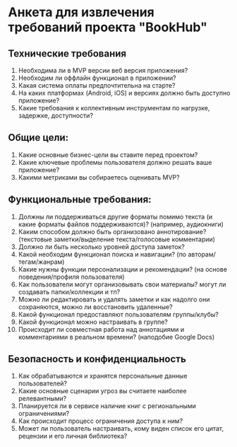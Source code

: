 # Анкета для извлечения требований проекта "BookHub"

## Технические требования

1. Необходима ли в MVP версии веб версия приложения?
2. Необходим ли оффлайн функционал в приложении?
3. Какая система оплаты предпочтительна на старте?
4. На каких платформах (Android, iOS) и версиях должно быть доступно приложение?
5. Какие требования к коллективным инструментам по нагрузке, задержке, доступности?

## Общие цели:

1. Какие основные бизнес-цели вы ставите перед проектом?
2. Какие ключевые проблемы пользователя должно решать ваше приложение?
3. Какими метриками вы собираетесь оценивать MVP?

## Функциональные требования:

1. Должны ли поддерживаться другие форматы помимо текста (и какие форматы файлов поддерживаются)? (например, аудиокниги)
2. Каким способом должно быть организовано аннотирование? (текстовые заметки/выделение текста/голосовые комментарии)
3. Должно ли быть несколько уровней доступа заметок?
4. Какой необходим функционал поиска и навигации? (по авторам/тегам/жанрам)
5. Какие нужны функции персонализации и рекомендации? (на основе поведения/профиля пользователя)
6. Как пользователи могут организовывать свои материалы? могут ли создавать папки/коллекции и тп?
7. Можно ли редактировать и удалять заметки и как надолго они сохраняются, можно ли восстановить удаленные?
8. Какой функционал предоставляют пользователям группы/клубы?
9. Какой функционал можно настраивать в группе?
10. Происходит ли совместная работа над аннотациями и комментариями в реальном времени? (наподобие Google Docs)


## Безопасность и конфиденциальность

1. Как обрабатываются и хранятся персональные данные пользователей?
2. Какие основные сценарии угроз вы считаете наиболее релевантными?
3. Планируется ли в сервисе наличие книг с региональными ограничениями?
4. Как происходит процесс ограничения доступа к ним?
5. Может ли пользователь настраивать, кому виден список его цитат, рецензии и его личная библиотека?
